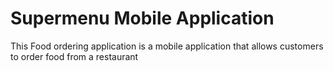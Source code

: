 # Supermenu Mobile Application

This Food ordering application is a mobile application that allows customers to order food from a restaurant
